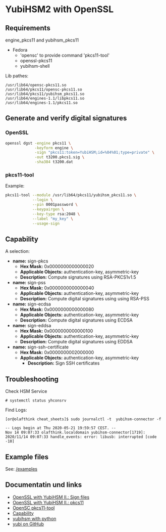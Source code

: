 YubiHSM2 with OpenSSL
=====================

Requirements
------------

engine_pkcs11 and yubihsm_pkcs11

* Fedora
  * 'opensc' to provide command 'pkcs11-tool'
  * openssl-pkcs11
  * yubihsm-shell

Lib pathes:


```
/usr/lib64/opensc-pkcs11.so
/usr/lib64/pkcs11/opensc-pkcs11.so
/usr/lib64/pkcs11/yubihsm_pkcs11.so
/usr/lib64/engines-1.1/libpkcs11.so
/usr/lib64/engines-1.1/pkcs11.so
```


Generate and verify digital signatures
--------------------------------------

### OpenSSL ###

```bash
openssl dgst -engine pkcs11 \
             -keyform engine \
             -sign "pkcs11:token=YubiHSM;id=%04%01;type=private" \
             -out t3200.pkcs1.sig \
             -sha384 t3200.dat
```

### pkcs11-tool ###


Example:

```bash
pkcs11-tool --module /usr/lib64/pkcs11/yubihsm_pkcs11.so \
            --login \
            --pin 0001password \
            --keypairgen \
            --key-type rsa:2048 \
            --label "my_key" \
            --usage-sign
```

Capability
----------

A selection:

- **name:** sign-pkcs
  - **Hex Mask:** 0x0000000000000020
  - **Applicable Objects:** authentication-key, asymmetric-key
  - **Description:** Compute signatures using RSA-PKCS1v1.5
- **name:** sign-pss
  - **Hex Mask:** 0x0000000000000040
  - **Applicable Objects:** authentication-key, asymmetric-key
  - **Description:** Compute digital signatures using using RSA-PSS
- **name:** sign-ecdsa
  - **Hex Mask:** 0x0000000000000080
  - **Applicable Objects:** authentication-key, asymmetric-key
  - **Description:** Compute digital signatures using ECDSA
- **name:** sign-eddsa
	- **Hex Mask:** 0x0000000000000100
	- **Applicable Objects:** authentication-key, asymmetric-key
	- **Description:** Compute digital signatures using EDDSA
- **name:** sign-ssh-certificate
	- **Hex Mask:** 0x0000000002000000
  - **Applicable Objects:** authentication-key, asymmetric-key
	- **Description:** Sign SSH certificates


Troubleshooting
---------------

Check HSM Service

```
# systemctl status yhconsrv
```

Find Logs:

```
[or@olafthink cheat_sheets]$ sudo journalctl -t  yubihsm-connector -f

-- Logs begin at Thu 2020-05-21 19:59:57 CEST. --
Nov 14 09:07:33 olafthink.localdomain yubihsm-connector[1719]: 2020/11/14 09:07:33 handle_events: error: libusb: interrupted [code -10]

```


Example files
-------------

See: [/examples](/examples)


Documentatin und links
----------------------

* [OpenSSL with YubiHSM II.: Sign files](https://developers.yubico.com/YubiHSM2/Usage_Guides/OpenSSL_with_libp11.html)
* [OpenSSL with YubiHSM II.: pkcs11](https://developers.yubico.com/YubiHSM2/Usage_Guides/OpenSSL_with_pkcs11_engine.html)
* [OpenSC pkcs11-tool](https://developers.yubico.com/YubiHSM2/Usage_Guides/Using_OpenSC_pkcs11-tool.html)
* [Capability](https://developers.yubico.com/YubiHSM2/Concepts/Capability.html)
* [yubihsm with python](https://github.com/YubicoLabs/python-pkcs11tester/blob/master/pkcs11tester.py)
* [yubi on GitHub](https://github.com/Yubico)
